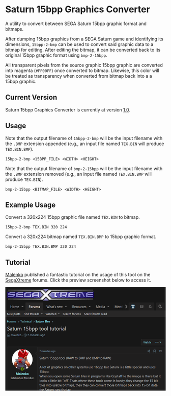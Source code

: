 # Saturn 15bpp Graphics Converter
A utility to convert between SEGA Saturn 15bpp graphic format and bitmaps.

After dumping 15bpp graphics from a SEGA Saturn game and identifying its dimensions, `15bpp-2-bmp` can be used to convert said graphic data to a bitmap for editing. After editing the bitmap, it can be converted back to its original 15bpp graphic format using `bmp-2-15bpp`.

All transparent pixels from the source graphic 15bpp graphic are converted into magenta (`#FF00FF`) once converted to bitmap. Likewise, this color will be treated as transparency when converted from bitmap back into a a 15bpp graphic.

## Current Version
Saturn 15bpp Graphics Converter is currently at version [1.0](https://github.com/DerekPascarella/Saturn-15bpp-Graphics-Converter/releases/download/1.0/Saturn.15bpp.Graphics.Converter.v1.0.zip).

## Usage
Note that the output filename of `15bpp-2-bmp` will be the input filename with the `.BMP` extension appended (e.g., an input file named `TEX.BIN` will produce `TEX.BIN.BMP`).
```
15bpp-2-bmp <15BPP_FILE> <WIDTH> <HEIGHT>
```
Note that the output filename of `bmp-2-15bpp` will be the input filename with the `.BMP` extension removed (e.g., an input file named `TEX.BIN.BMP` will produce `TEX.BIN`).
```
bmp-2-15bpp <BITMAP_FILE> <WIDTH> <HEIGHT>
```

## Example Usage
Convert a 320x224 15bpp graphic file named `TEX.BIN` to bitmap.
```
15bpp-2-bmp TEX.BIN 320 224
```
Convert a 320x224 bitmap named `TEX.BIN.BMP` to 15bpp graphic format.
```
bmp-2-15bpp TEX.BIN.BMP 320 224
```

## Tutorial
[Malenko](https://segaxtreme.net/members/malenko.22808/) published a fantastic tutorial on the usage of this tool on the [SegaXtreme](https://segaxtreme.net) forums. Click the preview screenshot below to access it.

[![Tutorial Screenshot](https://github.com/DerekPascarella/Saturn-15bpp-Graphics-Converter/blob/main/tutorial.png?raw=true)](https://segaxtreme.net/threads/saturn-15bpp-tool-tutorial.25687/)
